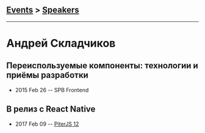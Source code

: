 ## [Events](../README.md) > [Speakers](../speakers.md)
---

# Андрей Складчиков

## Переиспользуемые компоненты: технологии и приёмы разработки
- 2015 Feb 26 -- SPB Frontend    
## В релиз с React Native
- 2017 Feb 09 -- [PiterJS 12](https://www.youtube.com/watch?v=gJo75CDCGNk)    
